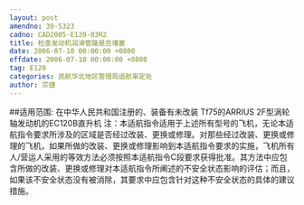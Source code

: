 ```yaml
---
layout: post
amendno: 39-5323
cadno: CAD2005-E120-03R2
title: 检查发动机润滑管路是否堵塞
date: 2006-07-10 00:00:00 +0800
effdate: 2006-07-10 00:00:00 +0800
tag: E120
categories: 民航华北地区管理局适航审定处
author: 宗捷
---
```


##适用范围:
在中华人民共和国注册的、装备有未改装 Tf75的ARRIUS 2F型涡轮轴发动机的EC120B直升机
注：本适航指令适用于上述所有型号的飞机，无论本适航指令要求所涉及的区域是否经过改装、更换或修理。对那些经过改装、更换或修理的飞机，如果所做的改装、更换或修理影响到本适航指令要求的实施，飞机所有人/营运人采用的等效方法必须按照本适航指令C段要求获得批准。其方法中应包含所做的改装、更换或修理对本适航指令所阐述的不安全状态影响的评估；而且，如果该不安全状态没有被消除，其要求中应包含针对这种不安全状态的具体的建议措施。

